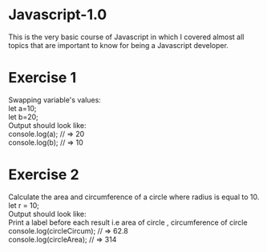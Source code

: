 # Javascript-1.0
This is the very basic course of Javascript in which I covered almost all topics that are important to know for being a Javascript developer.
# Exercise 1
Swapping variable's values:</br>
let a=10;</br>
let b=20;</br>
Output should look like: </br>
console.log(a); // => 20 </br>
console.log(b); // => 10 </br>
# Exercise 2
Calculate the area and circumference of a circle where radius is equal to 10.</br>
let r = 10; </br>
Output should look like: </br>
Print a label before each result i.e area of circle , circumference of circle </br>
console.log(circleCircum); // => 62.8 </br>
console.log(circleArea); // => 314 </br>
